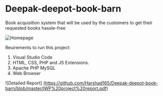 # Deepak-deepot-book-barn
Book acquisition system that will be used by the customers to get their requested books hassle-free

![Homepage](https://github.com/Harshad165/Deepak-deepot-book-barn/assets/56105291/2c4ef710-c09a-4ed0-b6a2-306af0810e31)

Reuirements to run this project:
1. Visual Studio Code
2. HTML, CSS, PHP and JS Extensions.
3. Apache PHP MySQL
4. Web Browser

![Detailed Report] (https://github.com/Harshad165/Deepak-deepot-book-barn/blob/master/IWP%20project%20report.pdf)
